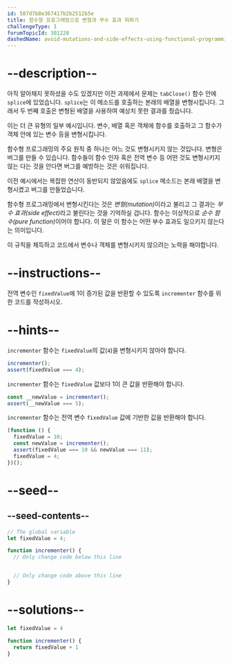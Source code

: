 ```yaml
---
id: 587d7b8e367417b2b2512b5e
title: 함수형 프로그래밍으로 변형과 부수 효과 피하기
challengeType: 1
forumTopicId: 301228
dashedName: avoid-mutations-and-side-effects-using-functional-programming
---
```


# --description--

아직 알아채지 못하셨을 수도 있겠지만 이전 과제에서 문제는 `tabClose()` 함수 안에 `splice`에 있었습니다. `splice`는 이 메소드를 호출하는 본래의 배열을 변형시킵니다. 그래서 두 번째 호출은 변형된 배열을 사용하여 예상치 못한 결과를 줬습니다.

이는 더 큰 유형의 일부 예시입니다. 변수, 배열 혹은 객체에 함수를 호출하고 그 함수가 객체 안에 있는 변수 등을 변형시킵니다.

함수형 프로그래밍의 주요 원칙 중 하나는 어느 것도 변형시키지 않는 것입니다. 변형은 버그를 만들 수 있습니다. 함수들이 함수 인자 혹은 전역 변수 등 어떤 것도 변형시키지 않는 다는 것을 안다면 버그를 예방하는 것은 쉬워집니다.

이전 예시에서는 복잡한 연산이 동반되지 않았음에도 `splice` 메소드는 본래 배열을 변형시켰고 버그를 만들었습니다.

함수형 프로그래밍에서 변형시킨다는 것은 <dfn>변형(mutation)</dfn>이라고 불리고 그 결과는 <dfn>부수 효과(side effect)</dfn>라고 불린다는 것을 기억하실 겁니다. 함수는 이상적으로 <dfn>순수 함수(pure function)</dfn>이어야 합니다. 이 말은 이 함수는 어떤 부수 효과도 일으키지 않는다는 의미입니다.

이 규칙을 체득하고 코드에서 변수나 객체를 변형시키지 않으려는 노력을 해야합니다.

# --instructions--

전역 변수인 `fixedValue`에 1이 증가된 값을 반환할 수 있도록 `incrementer` 함수를 위한 코드를 작성하시오.

# --hints--

`incrementer` 함수는 `fixedValue`의 값(`4`)을 변형시키지 않아야 합니다.

```js
incrementer();
assert(fixedValue === 4);
```

`incrementer` 함수는 `fixedValue` 값보다 1이 큰 값을 반환해야 합니다.

```js
const __newValue = incrementer();
assert(__newValue === 5);
```

`incrementer` 함수는 전역 변수 `fixedValue` 값에 기반한 값을 반환해야 합니다.

```js
(function () {
  fixedValue = 10;
  const newValue = incrementer();
  assert(fixedValue === 10 && newValue === 11);
  fixedValue = 4;
})();
```

# --seed--

## --seed-contents--

```js
// The global variable
let fixedValue = 4;

function incrementer() {
  // Only change code below this line


  // Only change code above this line
}
```

# --solutions--

```js
let fixedValue = 4

function incrementer() {
  return fixedValue + 1
}
```
